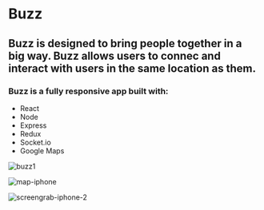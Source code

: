 # Buzz 

## Buzz is designed to bring people together in a big way. Buzz allows users to connec and interact with users in the same location as them.

### Buzz is a fully responsive app built with:

- React
- Node
- Express
- Redux
- Socket.io
- Google Maps

![buzz1](https://user-images.githubusercontent.com/42726824/58068382-039c1a80-7b46-11e9-977e-47e908a20384.jpg)

![map-iphone](https://user-images.githubusercontent.com/42726824/58068398-11ea3680-7b46-11e9-877f-7c53eacff22c.png)

![screengrab-iphone-2](https://user-images.githubusercontent.com/42726824/58068404-1adb0800-7b46-11e9-9f5b-5518f12289e0.png)
